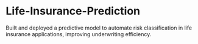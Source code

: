 # Life-Insurance-Prediction
Built and deployed a predictive model to automate risk classification in life insurance applications, improving underwriting efficiency. 
